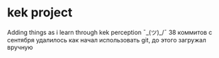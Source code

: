 # kek project

Adding things as i learn through kek perception ¯\_(ツ)_/¯
38 коммитов с сентября удалилось как начал использовать git, до этого загружал вручную